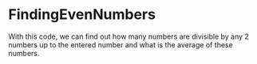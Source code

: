 # FindingEvenNumbers 
With this code, we can find out how many numbers are divisible by any 2 numbers up to the entered number and what is the average of these numbers.
